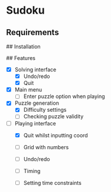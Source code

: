 # Sudoku

## Requirements

## Installation

## Features

- [x] Solving interface
  - [x] Undo/redo
  - [x] Quit
- [x] Main menu
    - [ ] Enter puzzle option when playing
- [x] Puzzle generation
  - [x] Difficulty settings
  - [ ] Checking puzzle validity
- [ ] Playing interface
  - [x] Quit whilst inputting coord
  - [ ] Grid with numbers
  - [ ] Undo/redo
  - [ ] Timing
  - [ ] Setting time constraints

